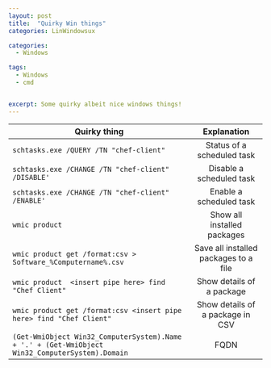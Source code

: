 ```yaml
---
layout: post
title:  "Quirky Win things"
categories: LinWindowsux

categories:
  - Windows

tags:
  - Windows
  - cmd


excerpt: Some quirky albeit nice windows things!
---
```


| Quirky thing        | Explanation  |
| ------------- |:-------------:|
| `schtasks.exe /QUERY /TN "chef-client"`      | Status of a scheduled task  |
| `schtasks.exe /CHANGE /TN "chef-client" /DISABLE'`      | Disable a scheduled task  |
| `schtasks.exe /CHANGE /TN "chef-client" /ENABLE'`      | Enable a scheduled task  |
| `wmic product`     | Show all installed packages  |
| `wmic product get /format:csv > Software_%Computername%.csv`     | Save all installed packages to a file  |
| `wmic product  <insert pipe here> find "Chef Client"`      | Show details of a package  |
| `wmic product get /format:csv <insert pipe here> find "Chef Client"`      | Show details of a package in CSV  |
| `(Get-WmiObject Win32_ComputerSystem).Name + '.' + (Get-WmiObject Win32_ComputerSystem).Domain`      |  FQDN  |
